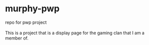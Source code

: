 # murphy-pwp
repo for pwp project <br> <br>
This is a project that is a display page for the 
gaming clan that I am a member of.